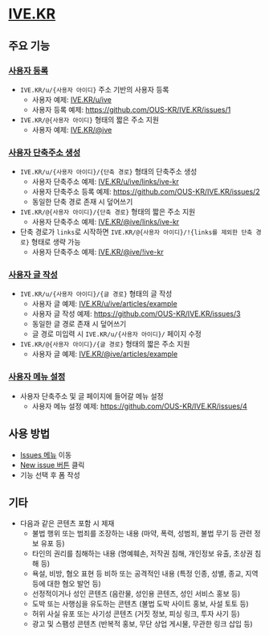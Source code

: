 # [IVE.KR](https://ive.kr)

## 주요 기능

### [사용자 등록](https://github.com/OUS-KR/IVE.KR/issues/new?template=01-user-register-by-issue.yml)

- `IVE.KR/u/{사용자 아이디}` 주소 기반의 사용자 등록
  - 사용자 예제: [IVE.KR/u/ive](https://ive.kr/u/ive)
  - 사용자 등록 예제: https://github.com/OUS-KR/IVE.KR/issues/1
- `IVE.KR/@{사용자 아이디}` 형태의 짧은 주소 지원
  - 사용자 예제: [IVE.KR/@ive](https://ive.kr/@ive)

### [사용자 단축주소 생성](https://github.com/OUS-KR/IVE.KR/issues/new?template=02-user-short-url-register-by-issue.yml)

- `IVE.KR/u/{사용자 아이디}/{단축 경로}` 형태의 단축주소 생성
  - 사용자 단축주소 예제: [IVE.KR/u/ive/links/ive-kr](https://ive.kr/u/ive/links/ive-kr)
  - 사용자 단축주소 등록 예제: https://github.com/OUS-KR/IVE.KR/issues/2
  - 동일한 단축 경로 존재 시 덮어쓰기
- `IVE.KR/@{사용자 아이디}/{단축 경로}` 형태의 짧은 주소 지원
  - 사용자 단축주소 예제: [IVE.KR/@ive/links/ive-kr](https://ive.kr/@ive/links/ive-kr)
- 단축 경로가 `links`로 시작하면 `IVE.KR/@{사용자 아이디}/!{links를 제외한 단축 경로}` 형태로 생략 가능
  - 사용자 단축주소 예제: [IVE.KR/@ive/!ive-kr](https://ive.kr/@ive/!ive-kr)

### [사용자 글 작성](https://github.com/OUS-KR/IVE.KR/issues/new?template=03-user-article-writing-by-issue.yml)

- `IVE.KR/u/{사용자 아이디}/{글 경로}` 형태의 글 작성
  - 사용자 글 예제: [IVE.KR/u/ive/articles/example](https://ive.kr/u/ive/articles/example)
  - 사용자 글 작성 예제: https://github.com/OUS-KR/IVE.KR/issues/3
  - 동일한 글 경로 존재 시 덮어쓰기
  - 글 경로 미입력 시 `IVE.KR/u/{사용자 아이디}/` 페이지 수정
- `IVE.KR/@{사용자 아이디}/{글 경로}` 형태의 짧은 주소 지원
  - 사용자 글 예제: [IVE.KR/@ive/articles/example](https://ive.kr/@ive/articles/example)
 
### [사용자 메뉴 설정](https://github.com/OUS-KR/IVE.KR/issues/new?template=04-user-menu-setting-by-issue.yml)

- 사용자 단축주소 및 글 페이지에 들어갈 메뉴 설정
  - 사용자 메뉴 설정 예제: https://github.com/OUS-KR/IVE.KR/issues/4

## 사용 방법

- [Issues 메뉴](https://github.com/OUS-KR/IVE.KR/issues) 이동
- [New issue 버튼](https://github.com/OUS-KR/IVE.KR/issues/new/choose) 클릭
- 기능 선택 후 폼 작성

## 기타

- 다음과 같은 콘텐츠 포함 시 제재
  - 불법 행위 또는 범죄를 조장하는 내용 (마약, 폭력, 성범죄, 불법 무기 등 관련 정보 유포 등)
  - 타인의 권리를 침해하는 내용 (명예훼손, 저작권 침해, 개인정보 유출, 초상권 침해 등)
  - 욕설, 비방, 혐오 표현 등 비하 또는 공격적인 내용 (특정 인종, 성별, 종교, 지역 등에 대한 혐오 발언 등)
  - 선정적이거나 성인 콘텐츠 (음란물, 성인용 콘텐츠, 성인 서비스 홍보 등)
  - 도박 또는 사행심을 유도하는 콘텐츠 (불법 도박 사이트 홍보, 사설 토토 등)
  - 허위 사실 유포 또는 사기성 콘텐츠 (거짓 정보, 피싱 링크, 투자 사기 등)
  - 광고 및 스팸성 콘텐츠 (반복적 홍보, 무단 상업 게시물, 무관한 링크 삽입 등)